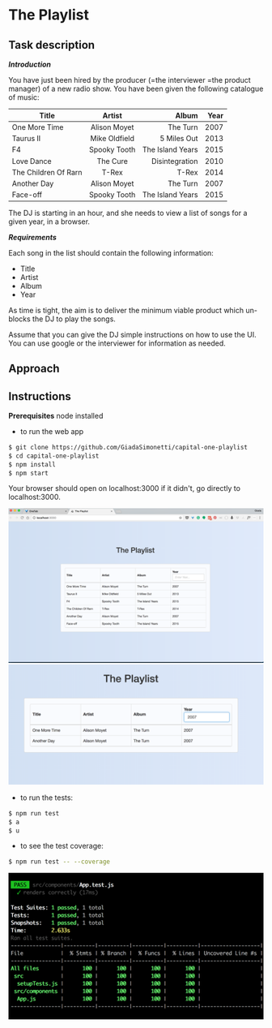 # The Playlist

## Task description

**_Introduction_**

You have just been hired by the producer (=the interviewer =the product manager) of a new radio show.
You have been given the following catalogue of music:


| Title      | Artist         | Album  | Year |
| ------------- |:-------------:| -----:| ------:|
| One More Time | Alison Moyet | The Turn | 2007 |
| Taurus II | Mike Oldfield | 5 Miles Out | 2013 |
| F4 | Spooky Tooth | The Island Years | 2015 |
| Love Dance | The Cure | Disintegration | 2010 |
| The Children Of Rarn | T-Rex | T-Rex | 2014 |
| Another Day | Alison Moyet | The Turn | 2007 |
| Face-off | Spooky Tooth | The Island Years | 2015 |


The DJ is starting in an hour, and she needs to view a list of songs for a given year, in a browser.

**_Requirements_**

Each song in the list should contain the following information:
- Title
- Artist
- Album
- Year

As time is tight, the aim is to deliver the minimum viable product which un-blocks the DJ to play the songs.

Assume that you can give the DJ simple instructions on how to use the UI. You can use google or the interviewer for information as needed.

## Approach


## Instructions

**Prerequisites**
node installed

- to run the web app

```sh
$ git clone https://github.com/GiadaSimonetti/capital-one-playlist
$ cd capital-one-playlist
$ npm install
$ npm start
```
Your browser should open on localhost:3000 if it didn't, go directly to localhost:3000.

![web app](./images/web-app.png?raw=true)
![web app](./images/web-app2.png?raw=true)

- to run the tests:

```sh
$ npm run test
$ a
$ u
```

- to see the test coverage:

```sh
$ npm run test -- --coverage
```

![test-coverage](./images/test-coverage.png?raw=true)
